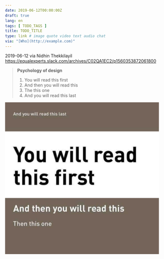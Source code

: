 ```yaml
---
date: 2019-06-12T00:00:00Z
draft: true
lang: en
tags: [ TODO_TAGS ]
title: TODO_TITLE
type: link # image quote video text audio chat
via: "[Who](http://example.com)"
---
```



2019-06-12 via Nidhin Thekkilayil
https://equalexperts.slack.com/archives/C02QA1EC2/p1560353872061800

> **Psychology of design**
>
> 1. You will read this first
> 2. And then you will read this
> 3. The this one
> 4. And you will read this last

![2019-06-12 via Nidhin Thekkilayil](2019-06-12%20via%20Nidhin%20Thekkilayil.jpeg)

